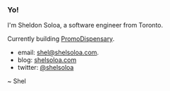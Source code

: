 ### Yo!

I'm Sheldon Soloa, a software engineer from Toronto.

Currently building [PromoDispensary](https://promodispensary.com).

 - email: [shel@shelsoloa.com](mailto:shel@shelsoloa.com).
 - blog: [shelsoloa.com](http://shelsoloa.com)
 - twitter: [@shelsoloa](http://twitter.com/shelsoloa)

~ Shel

<!--
**shelsoloa/shelsoloa** is a ✨ _special_ ✨ repository because its `README.md` (this file) appears on your GitHub profile.

Here are some ideas to get you started:

- 🔭 I’m currently working on ...
- 🌱 I’m currently learning ...
- 👯 I’m looking to collaborate on ...
- 🤔 I’m looking for help with ...
- 💬 Ask me about ...
- 📫 How to reach me: ...
- 😄 Pronouns: ...
- ⚡ Fun fact: ...
-->
